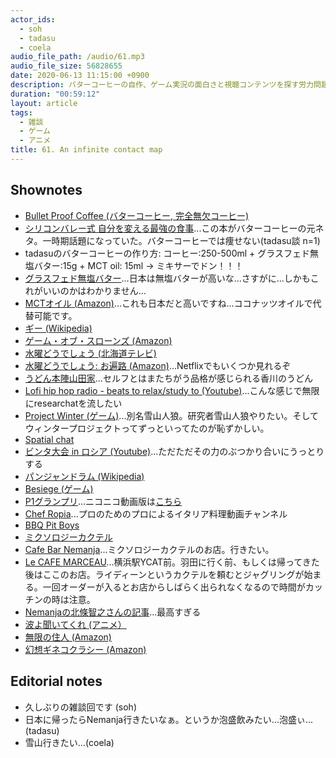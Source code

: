 ```yaml
---
actor_ids:
  - soh
  - tadasu
  - coela
audio_file_path: /audio/61.mp3
audio_file_size: 56828655
date: 2020-06-13 11:15:00 +0900
description: バターコーヒーの自作、ゲーム実況の面白さと視聴コンテンツを探す労力問題、おすすめのYoutubeやアニメについて話しました。
duration: "00:59:12"
layout: article
tags:
  - 雑談
  - ゲーム
  - アニメ
title: 61. An infinite contact map
---
```


## Shownotes
- [Bullet Proof Coffee (バターコーヒー, 完全無欠コーヒー)](https://easyketolifestyle.com/what-is-bulletproof-coffee/)
- [シリコンバレー式 自分を変える最強の食事](https://www.amazon.co.jp/dp/B015S5545W/?tag=researchatf04-22)...この本がバターコーヒーの元ネタ。一時期話題になっていた。バターコーヒーでは痩せない(tadasu談 n=1)
- tadasuのバターコーヒーの作り方: コーヒー:250-500ml + グラスフェド無塩バター:15g + MCT oil: 15ml -> ミキサーでドン！！！
- [グラスフェド無塩バター](https://www.amazon.co.jp/dp/B07FNP2XN5/?tag=researchatf04-22)...日本は無塩バターが高いな...さすがに...しかもこれがいいのかはわかりません...
- [MCTオイル (Amazon)](https://www.amazon.co.jp/dp/B0747B7X2Z/?tag=researchatf04-22)...これも日本だと高いですね...ココナッツオイルで代替可能です。
- [ギー (Wikipedia)](https://ja.wikipedia.org/wiki/%E3%82%AE%E3%83%BC)
- [ゲーム・オブ・スローンズ (Amazon)](https://www.amazon.co.jp/dp/B017SIIRKQ/?tag=researchatf04-22)
- [水曜どうでしょう (北海道テレビ)](https://www.htb.co.jp/suidou/)
- [水曜どうでしょう: お遍路 (Amazon)](https://www.amazon.co.jp/dp/B01MZ1DCPD/?tag=researchatf04-22)...Netflixでもいくつか見れるぞ
- [うどん本陣山田家](https://yamada-ya.com/)...セルフとはまたちがう品格が感じられる香川のうどん
- [Lofi hip hop radio - beats to relax/study to (Youtube)](https://www.youtube.com/watch?v=5qap5aO4i9A)...こんな感じで無限にresearchatを流したい
- [Project Winter (ゲーム)](https://store.steampowered.com/app/774861/Project_Winter/?l=japanese)...別名雪山人狼。研究者雪山人狼やりたい。そしてウィンタープロジェクトってずっといってたのが恥ずかしい。
- [Spatial chat](https://spatial.chat/)
- [ビンタ大会 in ロシア (Youtube)](https://www.youtube.com/watch?v=G5DhR1G6BJI&feature=youtu.be&t=1019)...ただただその力のぶつかり合いにうっとりする
- [パンジャンドラム (Wikipedia)](https://ja.m.wikipedia.org/wiki/パンジャンドラム)
- [Besiege (ゲーム)](https://store.steampowered.com/app/346010/Besiege/)
- [P1グランプリ](https://m.youtube.com/playlist?list=PLvivWYilx96IkTv-cutMAyI0y_MhbqaUr)...ニコニコ動画版は[こちら](https://sp.nicovideo.jp/mylist/58804331)
- [Chef Ropia](https://www.youtube.com/channel/UCTNUzGFfCdUldW6SL_3fAVA)...プロのためのプロによるイタリア料理動画チャンネル
- [BBQ Pit Boys](https://m.youtube.com/user/BarbecueWeb?hl=ja&gl=JP)
- [ミクソロジーカクテル](https://kinarino.jp/cat4-%E3%82%B0%E3%83%AB%E3%83%A1/31267-%E3%83%95%E3%83%AC%E3%83%83%E3%82%B7%E3%83%A5%E7%B4%A0%E6%9D%90%E3%82%92%E5%91%B3%E3%82%8F%E3%81%86%E4%B8%80%E6%9D%AF%E3%80%82%E4%B8%96%E7%95%8C%E7%9A%84%E3%81%AB%E3%83%96%E3%83%BC%E3%83%A0%E3%82%92%E5%91%BC%E3%82%93%E3%81%A7%E3%81%84%E3%82%8B%E3%80%8C%E3%83%9F%E3%82%AF%E3%82%BD%E3%83%AD%E3%82%B8%E3%83%BC%E3%82%AB%E3%82%AF%E3%83%86%E3%83%AB%E3%80%8D%E3%81%A3%E3%81%A6%EF%BC%9F)
- [Cafe Bar Nemanja](https://www.bar-nemanja.com/)...ミクソロジーカクテルのお店。行きたい。
- [Le CAFE MARCEAU](https://tabelog.com/kanagawa/A1401/A140101/14001379/)...横浜駅YCAT前。羽田に行く前、もしくは帰ってきた後はここのお店。ライディーンというカクテルを頼むとジャグリングが始まる。一回オーダーが入るとお店からしばらく出られなくなるので時間がカッチンの時は注意。
- [Nemanjaの北條智之さんの記事](https://www.hitosara-shikouhin.jp/onedish/onedish19.html)...最高すぎる
- [波よ聞いてくれ (アニメ）](https://www.netflix.com/title/81261603)
- [無限の住人 (Amazon)](https://www.amazon.co.jp/%E7%84%A1%E9%99%90%E3%81%AE%E4%BD%8F%E4%BA%BA%EF%BC%88%EF%BC%91%EF%BC%89-%E3%82%A2%E3%83%95%E3%82%BF%E3%83%8C%E3%83%BC%E3%83%B3%E3%82%B3%E3%83%9F%E3%83%83%E3%82%AF%E3%82%B9-%E6%B2%99%E6%9D%91%E5%BA%83%E6%98%8E-ebook/dp/B009KYBHZY/?tag=researchatf04-22)
- [幻想ギネコクラシー (Amazon)](https://www.amazon.co.jp/dp/B018RXPCRC/?tag=researchatf04-22)

## Editorial notes
- 久しぶりの雑談回です (soh)
- 日本に帰ったらNemanja行きたいなぁ。というか泡盛飲みたい...泡盛ぃ...(tadasu)
- 雪山行きたい…(coela)
